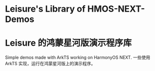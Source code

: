 # Leisure's Library of HMOS-NEXT-Demos
# Leisure 的鸿蒙星河版演示程序库
Simple demos made with ArkTS working on HarmonyOS NEXT.
一些使用 ArkTS 实现，运行在鸿蒙星河版上的演示程序。
